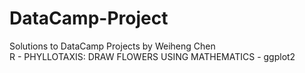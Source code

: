 # DataCamp-Project
Solutions to DataCamp Projects by Weiheng Chen<br/>
R - PHYLLOTAXIS: DRAW FLOWERS USING MATHEMATICS - ggplot2
